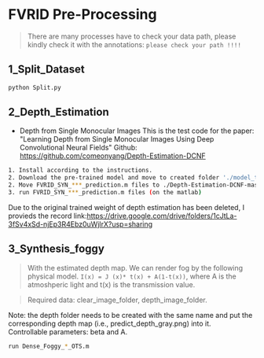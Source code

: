# FVRID Pre-Processing
> There are many processes have to check your data path, please kindly check it with the annotations: `please check your path !!!!`

## 1_Split_Dataset
```bash
python Split.py
```

## 2_Depth_Estimation
* Depth from Single Monocular Images
This is the test code for the paper: "Learning Depth from Single Monocular Images Using Deep Convolutional Neural Fields"
Github: https://github.com/comeonyang/Depth-Estimation-DCNF
```bash
1. Install according to the instructions.
2. Download the pre-trained model and move to created folder './model_trained'
2. Move FVRID_SYN_***_prediction.m files to ./Depth-Estimation-DCNF-master/demo/
3. run FVRID_SYN_***_prediction.m files (on the matlab)
```
Due to the original trained weight of depth estimation has been deleted, I provieds the record link:https://drive.google.com/drive/folders/1cJtLa-3fSv4xSd-njEp3R4Ebz0uWjlrX?usp=sharing

## 3_Synthesis_foggy
> With the estimated depth map. We can render fog by the following physical model.
> `I(x) = J (x)* t(x) + A(1-t(x))`, where A is the atmoshperic light and t(x) is the transmission value. <br>

> Required data: clear_image_folder, depth_image_folder.<br>  

Note: the depth folder needs to be created with the same name and put the corresponding depth map (i.e., predict_depth_gray.png) into it. 
<br> Controllable parameters: beta and A. <br>
```bash
run Dense_Foggy_*_OTS.m
```
